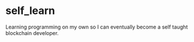 # self_learn
Learning programming on my own so I can eventually become a self taught blockchain developer.
